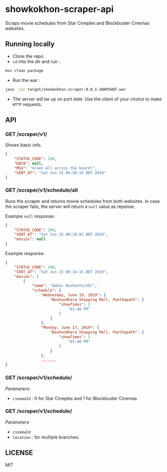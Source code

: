 # showkokhon-scraper-api
Scraps movie schedules from Star Cineplex and Blockbuster Cinemas websites.

## Running locally
- Clone the repo.
- `cd` into the dir and run : 
```bash
mvn clean package
```
- Run the war :
```bash
java -jar target/showkokhon-scraper-0.0.1-SNAPSHOT.war
```

- The server will be up on port `8080`. Use the client of your choice to make `HTTP` requests.

## API

### GET /scraper/v1/
Shows basic info.

```json
{
    "STATUS_CODE": 200,
    "DATA": null,
    "MSG": "Green All across the board!",
    "SENT_AT": "Sat Jun 15 00:36:16 BDT 2019"
}
```

### GET /scraper/v1/schedule/all
Runs the scraper and returns movie schedules from both websites. In case the scraper fails, the server will return a `null` value as reponse.

Example `null` response:
```json
{
    "STATUS_CODE": 200,
    "SENT_AT": "Sat Jun 15 00:18:02 BDT 2019",
    "movies": null
}
```

Example response:
```json
{
    "STATUS_CODE": 200,
    "SENT_AT": "Sat Jun 15 00:34:15 BDT 2019",
    "movies": [
        {
            "name": "Aabar Boshonto(2D)",
            "schedule": {
                "Wednesday, June 19, 2019": {
                    "Bashundhara Shopping Mall, Panthapath": {
                        "showTimes": [
                            "01:40 PM"
                        ]
                    }
                },
                "Monday, June 17, 2019": {
                    "Bashundhara Shopping Mall, Panthapath": {
                        "showTimes": [
                            "01:40 PM"
                        ]
                    }
                },
                .......
}
```

### GET /scraper/v1/schedule/
_Parameters:_
- `cinemaId` : 0 for Star Cineplex and 1 for Blockbuster Cinemas


### GET /scraper/v1/schedule/
_Parameters_
- `cinemaId`
- `location` : for multiple branches.

## LICENSE
MIT